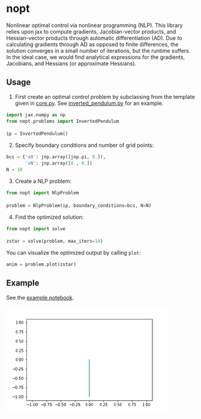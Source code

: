 # nopt
Nonlinear optimal control via nonlinear programming (NLP). This library relies upon jax to compute gradients, Jacobian-vector products, and Hessian-vector products through automatic differentiation (AD). Due to calculating gradients through AD as opposed to finite differences, the solution converges in a small number of iterations, but the runtime suffers. In the ideal case, we would find analytical expressions for the gradients, Jacobians, and Hessians (or approximate Hessians).

## Usage

1. First create an optimal control problem by subclassing from the template given in [core.py](nopt/core.py). See [inverted_pendulum.py](nopt/problems/inverted_pendulum.py) for an example.

``` python
import jax.numpy as np
from nopt.problems import InvertedPendulum

ip = InvertedPendulum()
```

2. Specify boundary conditions and number of grid points:

``` python
bcs = {'x0': jnp.array([jnp.pi, 0.]),
       'xN': jnp.array([0., 0.])
N = 10
```

3. Create a NLP problem:
``` python
from nopt import NlpProblem

problem = NlpProblem(ip, boundary_conditions=bcs, N=N)
```
4. Find the optimized solution:

``` python
from nopt import solve

zstar = solve(problem, max_iters=10)
```

You can visualize the optimized output by calling ```plot```:

``` python
anim = problem.plot(zstar)
```

## Example 
See the [example notebook](example.ipynb).

![](fig/inverted_pendulum.gif)
